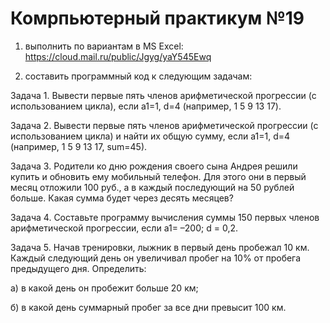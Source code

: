 # Комрпьютерный практикум №19

1) выполнить по вариантам в MS Excel: https://cloud.mail.ru/public/Jgyg/yaY545Ewq

2) составить программный код к следующим задачам:

Задача 1. Вывести первые пять членов арифметической прогрессии (с использованием цикла), если a1=1, d=4 (например, 1  5  9  13  17).

Задача 2. Вывести первые пять членов арифметической прогрессии (с использованием цикла) и найти их общую сумму, если a1=1, d=4 (например, 1  5  9  13  17, sum=45).

Задача 3. Родители ко дню рождения своего сына Андрея решили купить и обновить ему мобильный телефон. Для этого они в первый месяц отложили 100 руб., а в каждый последующий на 50 рублей больше. Какая сумма будет через десять месяцев?

Задача 4. Составьте программу вычисления суммы 150 первых членов арифметической прогрессии, если a1= –200; d = 0,2.

Задача 5. Начав тренировки, лыжник в первый день пробежал 10 км. Каждый следующий день он увеличивал пробег на 10% от пробега предыдущего дня. Определить:

а) в какой день он пробежит больше 20 км;

б) в какой день суммарный пробег за все дни превысит 100 км.

